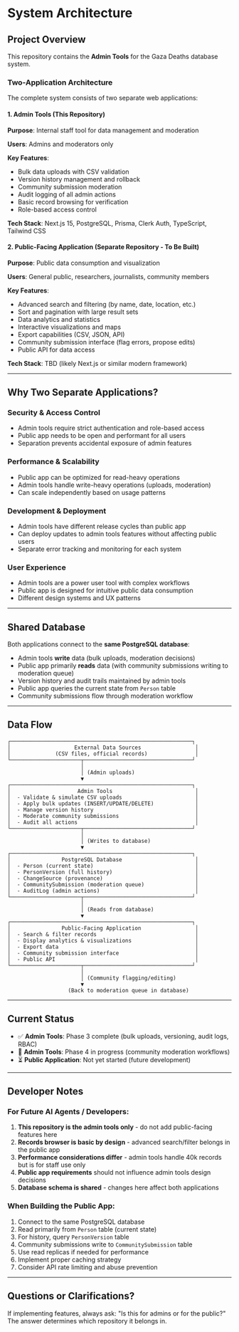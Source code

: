 # System Architecture

## Project Overview

This repository contains the **Admin Tools** for the Gaza Deaths database system.

### Two-Application Architecture

The complete system consists of two separate web applications:

#### 1. **Admin Tools** (This Repository)
**Purpose**: Internal staff tool for data management and moderation

**Users**: Admins and moderators only

**Key Features**:
- Bulk data uploads with CSV validation
- Version history management and rollback
- Community submission moderation
- Audit logging of all admin actions
- Basic record browsing for verification
- Role-based access control

**Tech Stack**: Next.js 15, PostgreSQL, Prisma, Clerk Auth, TypeScript, Tailwind CSS

#### 2. **Public-Facing Application** (Separate Repository - To Be Built)
**Purpose**: Public data consumption and visualization

**Users**: General public, researchers, journalists, community members

**Key Features**:
- Advanced search and filtering (by name, date, location, etc.)
- Sort and pagination with large result sets
- Data analytics and statistics
- Interactive visualizations and maps
- Export capabilities (CSV, JSON, API)
- Community submission interface (flag errors, propose edits)
- Public API for data access

**Tech Stack**: TBD (likely Next.js or similar modern framework)

---

## Why Two Separate Applications?

### Security & Access Control
- Admin tools require strict authentication and role-based access
- Public app needs to be open and performant for all users
- Separation prevents accidental exposure of admin features

### Performance & Scalability
- Public app can be optimized for read-heavy operations
- Admin tools handle write-heavy operations (uploads, moderation)
- Can scale independently based on usage patterns

### Development & Deployment
- Admin tools have different release cycles than public app
- Can deploy updates to admin tools features without affecting public users
- Separate error tracking and monitoring for each system

### User Experience
- Admin tools are a power user tool with complex workflows
- Public app is designed for intuitive public data consumption
- Different design systems and UX patterns

---

## Shared Database

Both applications connect to the **same PostgreSQL database**:

- Admin tools **write** data (bulk uploads, moderation decisions)
- Public app primarily **reads** data (with community submissions writing to moderation queue)
- Version history and audit trails maintained by admin tools
- Public app queries the current state from `Person` table
- Community submissions flow through moderation workflow

---

## Data Flow

```
┌─────────────────────────────────────────────────────────┐
│                    External Data Sources                 │
│              (CSV files, official records)               │
└──────────────────────┬──────────────────────────────────┘
                       │
                       │ (Admin uploads)
                       ▼
┌─────────────────────────────────────────────────────────┐
│                     Admin Tools                          │
│  - Validate & simulate CSV uploads                       │
│  - Apply bulk updates (INSERT/UPDATE/DELETE)             │
│  - Manage version history                                │
│  - Moderate community submissions                        │
│  - Audit all actions                                     │
└──────────────────────┬──────────────────────────────────┘
                       │
                       │ (Writes to database)
                       ▼
┌─────────────────────────────────────────────────────────┐
│                PostgreSQL Database                       │
│  - Person (current state)                                │
│  - PersonVersion (full history)                          │
│  - ChangeSource (provenance)                             │
│  - CommunitySubmission (moderation queue)                │
│  - AuditLog (admin actions)                              │
└──────────────────────┬──────────────────────────────────┘
                       │
                       │ (Reads from database)
                       ▼
┌─────────────────────────────────────────────────────────┐
│                Public-Facing Application                 │
│  - Search & filter records                               │
│  - Display analytics & visualizations                    │
│  - Export data                                           │
│  - Community submission interface                        │
│  - Public API                                            │
└──────────────────────┬──────────────────────────────────┘
                       │
                       │ (Community flagging/editing)
                       ▼
                   (Back to moderation queue in database)
```

---

## Current Status

- ✅ **Admin Tools**: Phase 3 complete (bulk uploads, versioning, audit logs, RBAC)
- 🚧 **Admin Tools**: Phase 4 in progress (community moderation workflows)
- ⏳ **Public Application**: Not yet started (future development)

---

## Developer Notes

### For Future AI Agents / Developers:

1. **This repository is the admin tools only** - do not add public-facing features here
2. **Records browser is basic by design** - advanced search/filter belongs in the public app
3. **Performance considerations differ** - admin tools handle 40k records but is for staff use only
4. **Public app requirements** should not influence admin tools design decisions
5. **Database schema is shared** - changes here affect both applications

### When Building the Public App:

1. Connect to the same PostgreSQL database
2. Read primarily from `Person` table (current state)
3. For history, query `PersonVersion` table
4. Community submissions write to `CommunitySubmission` table
5. Use read replicas if needed for performance
6. Implement proper caching strategy
7. Consider API rate limiting and abuse prevention

---

## Questions or Clarifications?

If implementing features, always ask: "Is this for admins or for the public?" The answer determines which repository it belongs in.


